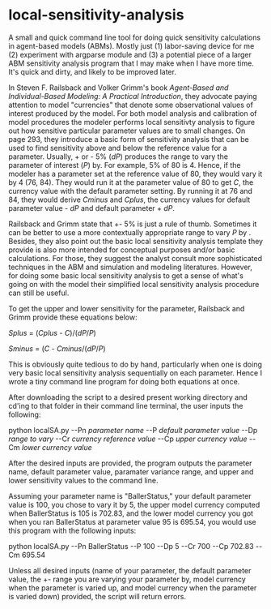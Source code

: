 local-sensitivity-analysis
==========================

A small and quick command line tool for doing quick sensitivity calculations in agent-based models (ABMs). Mostly just (1) labor-saving device for me (2) experiment with argparse module and (3) a potential piece of a larger ABM sensitivity analysis program that I may make when I have more time. It's quick and dirty, and likely to be improved later.

In Steven F. Railsback and Volker Grimm's book *Agent-Based and Individual-Based Modeling: A Practical Introduction*, they advocate paying attention to model "currencies" that denote some observational values of interest produced by the model. For both model analysis and calibration of model procedures the modeler performs local sensitivty analysis to figure out how sensitive particular parameter values are to small changes. On page 293, they introduce a basic form of sensitivity analysis that can be used to find sensitivity above and below the reference value for a parameter. Usually, + or - 5% (*dP*) produces the range to vary the parameter of interest (*P*) by. For example, 5% of 80 is 4. Hence, if the modeler has a parameter set at the reference value of 80, they would vary it by 4 (76, 84). They would run it at the parameter value of 80 to get *C*, the currency value with the default parameter setting. By running it at 76 and 84, they would derive *Cminus* and *Cplus*, the currency values for default parameter value - *dP* and default parameter + *dP*.

Railsback and Grimm state that +- 5% is just a rule of thumb. Sometimes it can be better to use a more contextually appropriate range to vary *P* by . Besides, they also point out the basic local sensitivity analysis template they provide is also more intended for conceptual purposes and/or basic calculations. For those, they suggest the analyst consult more sophisticated techniques in the ABM and simulation and modeling literatures. However, for doing some basic local sensitivity analysis to get a sense of what's going on with the model their simplified local sensitivity analysis procedure can still be useful. 

To get the upper and lower sensitivity for the parameter, Railsback and Grimm provide these equations below:

*Splus* = (*Cplus* - *C*)/(*dP*/*P*)
 
*Sminus* = (*C* - *Cminus*/(*dP*/*P*)
 
This is obviously quite tedious to do by hand, particularly when one is doing very basic local sensitivity analysis sequentially on each parameter. Hence I wrote a tiny command line program for doing both equations at once. 

After downloading the script to a desired present working directory and cd'ing to that folder in their command line terminal, the user inputs the following:

python localSA.py --Pn *parameter name* --P *default parameter value* --Dp *range to vary* --Cr *currency reference value* --Cp *upper currency value* --Cm *lower currency value*

After the desired inputs are provided, the program outputs the parameter name, default parameter value, paramater variance range, and upper and lower sensitivity values to the command line. 

Assuming your parameter name is "BallerStatus," your default parameter value is 100, you chose to vary it by 5, the upper model currency computed when BallerStatus is 105 is 702.83, and the lower model currency you got when you ran BallerStatus at parameter value 95 is 695.54, you would use this program with the following inputs:

python localSA.py --Pn BallerStatus --P 100 --Dp 5 --Cr 700 --Cp 702.83 --Cm 695.54

Unless all desired inputs (name of your parameter, the default parameter value, the +- range you are varying your parameter by, model currency when the parameter is varied up, and model currency when the parameter is varied down) provided, the script will return errors. 

